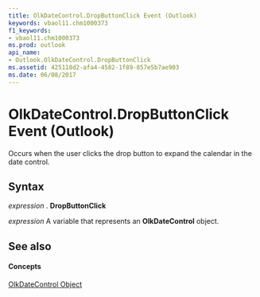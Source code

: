 ```yaml
---
title: OlkDateControl.DropButtonClick Event (Outlook)
keywords: vbaol11.chm1000373
f1_keywords:
- vbaol11.chm1000373
ms.prod: outlook
api_name:
- Outlook.OlkDateControl.DropButtonClick
ms.assetid: 425118d2-afa4-4582-1f89-857e5b7ae903
ms.date: 06/08/2017
---
```



# OlkDateControl.DropButtonClick Event (Outlook)

Occurs when the user clicks the drop button to expand the calendar in the date control.


## Syntax

 _expression_ . **DropButtonClick**

 _expression_ A variable that represents an **OlkDateControl** object.


## See also


#### Concepts


[OlkDateControl Object](Outlook.OlkDateControl.md)

